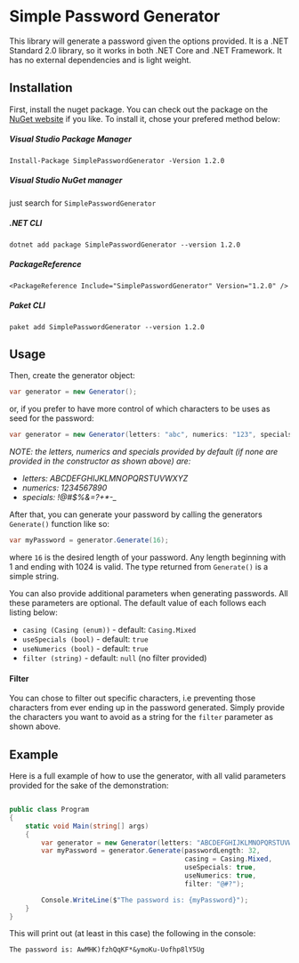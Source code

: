 # Simple Password Generator
This library will generate a password given the options provided. It is a .NET Standard 2.0 library, so it works in both .NET Core and .NET Framework. It has no external dependencies and is light weight.

## Installation
First, install the nuget package. You can check out the package on the [NuGet website](https://www.nuget.org/packages/SimplePasswordGenerator/) if you like. To install it, chose your prefered method below:

##### Visual Studio Package Manager
```
Install-Package SimplePasswordGenerator -Version 1.2.0
```

##### Visual Studio NuGet manager
just search for `SimplePasswordGenerator`


##### .NET CLI
```
dotnet add package SimplePasswordGenerator --version 1.2.0
```

##### PackageReference
```
<PackageReference Include="SimplePasswordGenerator" Version="1.2.0" />
```

##### Paket CLI
```
paket add SimplePasswordGenerator --version 1.2.0
```

## Usage

Then, create the generator object:

```csharp
var generator = new Generator();
```
or, if you prefer to have more control of which characters to be uses as seed for the password:

```csharp
var generator = new Generator(letters: "abc", numerics: "123", specials: "@#?");
```
_NOTE: the letters, numerics and specials provided by default (if none are provided in the constructor as shown above) are:_
+ _letters: ABCDEFGHIJKLMNOPQRSTUVWXYZ_
+ _numerics: 1234567890_
+ _specials: !@#$%&[]()=?+*-\__

After that, you can generate your password by calling the generators `Generate()` function like so:

```csharp
var myPassword = generator.Generate(16);
```

where `16` is the desired length of your password. Any length beginning with 1 and ending with 1024 is valid. The type returned from `Generate()` is a simple string.

You can also provide additional parameters when generating passwords. All these parameters are optional. The default value of each follows each listing below:

+ `casing (Casing (enum))` - default: `Casing.Mixed`
+ `useSpecials (bool)` - default: `true` 
+ `useNumerics (bool)` - default: `true` 
+ `filter (string)` - default: `null` (no filter provided)

#### Filter
You can chose to filter out specific characters, i.e preventing those characters from ever ending up in the password generated. Simply provide the characters you want to avoid as a string for the `filter` parameter as shown above.

## Example
Here is a full example of how to use the generator, with all valid parameters provided for the sake of the demonstration:

```csharp

public class Program 
{
    static void Main(string[] args) 
    {
        var generator = new Generator(letters: "ABCDEFGHIJKLMNOPQRSTUVWXYZ", numerics: "1234567890", specials: "!@#$%&[]()=?+*-_");
        var myPassword = generator.Generate(passwordLength: 32, 
                                            casing = Casing.Mixed,
                                            useSpecials: true,
                                            useNumerics: true,
                                            filter: "@#?");

        Console.WriteLine($"The password is: {myPassword}");
    }
}
```

This will print out (at least in this case) the following in the console:
```
The password is: AwMHK)fzhQqKF*&ymoKu-Uofhp8lY5Ug
```